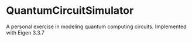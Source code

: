 # QuantumCircuitSimulator

A personal exercise in modeling quantum computing circuits. Implemented with Eigen 3.3.7

